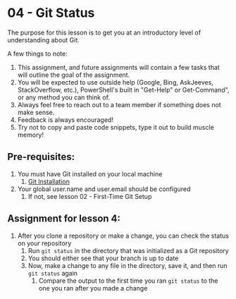# 04 - Git Status

The purpose for this lesson is to get you at an introductory level of understanding about Git. 

A few things to note:
1. This assignment, and future assignments will contain a few tasks that will outline the goal of the assignment.
2. You will be expected to use outside help (Google, Bing, AskJeeves, StackOverflow, etc.), PowerShell's built in "Get-Help" or Get-Command", or any method you can think of.
3. Always feel free to reach out to a team member if something does not make sense.
4. Feedback is always encouraged!
5. Try not to copy and paste code snippets, type it out to build muscle memory!

## Pre-requisites:
1. You must have Git installed on your local machine
   1. [Git Installation](https://git-scm.com/downloads)
2. Your global user.name and user.email should be configured
   1. If not, see lesson 02 - First-Time Git Setup

## Assignment for lesson 4:
1. After you clone a repository or make a change, you can check the status on your repository
   1. Run `git status` in the directory that was initialized as a Git repository
   2. You should either see that your branch is up to date
   3. Now, make a change to any file in the directory, save it, and then run `git status` again
      1. Compare the output to the first time you ran `git status` to the one you ran after you made a change